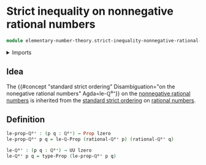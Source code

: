 # Strict inequality on nonnegative rational numbers

```agda
module elementary-number-theory.strict-inequality-nonnegative-rational-numbers where
```

<details><summary>Imports</summary>

```agda
open import elementary-number-theory.nonnegative-rational-numbers
open import elementary-number-theory.positive-rational-numbers
open import elementary-number-theory.strict-inequality-rational-numbers

open import foundation.dependent-pair-types
open import foundation.propositions
open import foundation.universe-levels
```

</details>

## Idea

The
{{#concept "standard strict ordering" Disambiguation="on the nonegative rational numbers" Agda=le-ℚ⁰⁺}}
on the
[nonnegative rational numbers](elementary-number-theory.nonnegative-rational-numbers.md)
is inherited from the
[standard strict ordering](elementary-number-theory.strict-inequality-rational-numbers.md)
on [rational numbers](elementary-number-theory.rational-numbers.md).

## Definition

```agda
le-prop-ℚ⁰⁺ : (p q : ℚ⁰⁺) → Prop lzero
le-prop-ℚ⁰⁺ p q = le-ℚ-Prop (rational-ℚ⁰⁺ p) (rational-ℚ⁰⁺ q)

le-ℚ⁰⁺ : (p q : ℚ⁰⁺) → UU lzero
le-ℚ⁰⁺ p q = type-Prop (le-prop-ℚ⁰⁺ p q)
```
